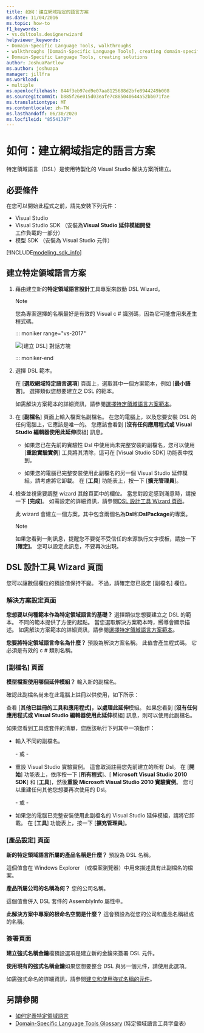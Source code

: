 ```yaml
---
title: 如何：建立網域指定的語言方案
ms.date: 11/04/2016
ms.topic: how-to
f1_keywords:
- vs.dsltools.designerwizard
helpviewer_keywords:
- Domain-Specific Language Tools, walkthroughs
- walkthroughs [Domain-Specific Language Tools], creating domain-specific language
- Domain-Specific Language Tools, creating solutions
author: JoshuaPartlow
ms.author: joshuapa
manager: jillfra
ms.workload:
- multiple
ms.openlocfilehash: 844f3eb97ed9e07aa8125688d2bfe8944249b008
ms.sourcegitcommit: b885f26e015d03eafe7c885040644a52bb071fae
ms.translationtype: MT
ms.contentlocale: zh-TW
ms.lasthandoff: 06/30/2020
ms.locfileid: "85541787"
---
```

# <a name="how-to-create-a-domain-specific-language-solution"></a>如何：建立網域指定的語言方案
特定領域語言（DSL）是使用特製化的 Visual Studio 解決方案所建立。

## <a name="prerequisites"></a>必要條件

在您可以開始此程式之前，請先安裝下列元件：

- Visual Studio
- Visual Studio SDK （安裝為**Visual Studio 延伸模組開發**工作負載的一部分）
- 模型 SDK （安裝為 Visual Studio 元件）

[!INCLUDE[modeling_sdk_info](includes/modeling_sdk_info.md)]

## <a name="creating-a-domain-specific-language-solution"></a>建立特定領域語言方案

1. 藉由建立新的**特定領域語言設計**工具專案來啟動 DSL Wizard。

   > [!NOTE]
   > 您為專案選擇的名稱最好是有效的 Visual c # 識別碼，因為它可能會用來產生程式碼。

   ::: moniker range="vs-2017"

   ![[建立 DSL] 對話方塊](../modeling/media/create_dsldialog.png)

   ::: moniker-end

2. 選擇 DSL 範本。

    在 [**選取網域特定語言選項**] 頁面上，選取其中一個方案範本，例如 [**最小語言**]。 選擇類似您想要建立之 DSL 的範本。

    如需解決方案範本的詳細資訊，請參閱[選擇特定領域語言方案範本](../modeling/choosing-a-domain-specific-language-solution-template.md)。

3. 在 [**副檔名**] 頁面上輸入檔案名副檔名。 在您的電腦上，以及您要安裝 DSL 的任何電腦上，它應該是唯一的。 您應該會看到 [**沒有任何應用程式或 Visual Studio 編輯器使用此延伸**模組] 訊息。

   - 如果您已在先前的實驗性 Dsl 中使用尚未完整安裝的副檔名，您可以使用 [**重設實驗實例**] 工具將其清除，這可在 [Visual Studio SDK] 功能表中找到。

   - 如果您的電腦已完整安裝使用此副檔名的另一個 Visual Studio 延伸模組，請考慮將它卸載。 在 [**工具**] 功能表上，按一下 [**擴充管理員**]。

4. 檢查並視需要調整 wizard 其餘頁面中的欄位。 當您對設定感到滿意時，請按一下 **[完成]**。 如需設定的詳細資訊，請參閱[DSL 設計工具 Wizard 頁面](#settings)。

    此 wizard 會建立一個方案，其中包含兩個名為**Dsl**和**DslPackage**的專案。

   > [!NOTE]
   > 如果您看到一則訊息，提醒您不要從不受信任的來源執行文字模板，請按一下 **[確定]**。 您可以設定此訊息，不要再次出現。

## <a name="the-dsl-designer-wizard-pages"></a><a name="settings"></a>DSL 設計工具 Wizard 頁面
 您可以讓數個欄位的預設值保持不變。 不過，請確定您已設定 [副檔名] 欄位。

### <a name="solution-settings-page"></a>解決方案設定頁面
 **您想要以何種範本作為特定領域語言的基礎？**
選擇類似您想要建立之 DSL 的範本。 不同的範本提供了方便的起點。 當您選取解決方案範本時，嚮導會顯示描述。 如需解決方案範本的詳細資訊，請參閱[選擇特定領域語言方案範本](../modeling/choosing-a-domain-specific-language-solution-template.md)。

 **您要將特定領域語言命名為什麼？**
預設為解決方案名稱。 此值會產生程式碼。 它必須是有效的 c # 類別名稱。

### <a name="file-extension-page"></a>[副檔名] 頁面
 **模型檔案使用哪個延伸模組？**
輸入新的副檔名。

 確認此副檔名尚未在此電腦上註冊以供使用，如下所示：

 查看 [**其他已註冊的工具和應用程式]，以處理此延伸**模組。 如果您看到 [**沒有任何應用程式或 Visual Studio 編輯器使用此延伸**模組] 訊息，則可以使用此副檔名。

 如果您看到工具或套件的清單，您應該執行下列其中一項動作：

- 輸入不同的副檔名。

     \- 或 -

- 重設 Visual Studio 實驗實例。 這會取消註冊您先前建立的所有 Dsl。 在 [**開始**] 功能表上，依序按一下 [**所有程式**]、[ **Microsoft Visual Studio 2010 SDK**] 和 [**工具**]，然後**重設 Microsoft Visual Studio 2010 實驗實例**。 您可以重建任何其他您想要再次使用的 Dsl。

     \- 或 -

- 如果您的電腦已完整安裝使用此副檔名的 Visual Studio 延伸模組，請將它卸載。 在 [**工具**] 功能表上，按一下 [**擴充管理員**]。

### <a name="product-settings-page"></a>[產品設定] 頁面
 **新的特定領域語言所屬的產品名稱是什麼？**
預設為 DSL 名稱。

 這個值會在 Windows Explorer （或檔案瀏覽器）中用來描述具有此副檔名的檔案。

 **產品所屬公司的名稱為何？**
您的公司名稱。

 這個值會併入 DSL 套件的 AssemblyInfo 屬性中。

 **此解決方案中專案的根命名空間是什麼？**
這會預設為從您的公司和產品名稱組成的名稱。

### <a name="signing-page"></a>簽署頁面
 **建立強式名稱金鑰**檔預設選項是建立新的金鑰來簽署 DSL 元件。

 **使用現有的強式名稱金鑰**如果您想要整合 DSL 與另一個元件，請使用此選項。

 如需強式命名的詳細資訊，請參閱[建立和使用強式名稱的元件](/dotnet/standard/assembly/create-use-strong-named)。

## <a name="see-also"></a>另請參閱

- [如何定義特定領域語言](../modeling/how-to-define-a-domain-specific-language.md)
- [Domain-Specific Language Tools Glossary](https://msdn.microsoft.com/ca5e84cb-a315-465c-be24-76aa3df276aa) (特定領域語言工具字彙表)
